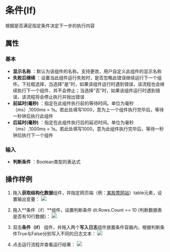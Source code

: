 # 条件(If)

根据是否满足指定条件决定下一步的执行内容

## 属性

### 基本

- **显示名称** ：默认为该组件的名称。支持更改，用户自定义此组件的显示名称
- **失败后继续** ：设置当此组件运行失败时，是否忽略此错误继续运行下一个组件。下拉框选择，当选择"是"时，如果该组件运行时遇到错误，该流程也会继续执行下一个组件，并不会停止；当选择"否"时，如果该组件运行时遇到错误，该流程将会停止执行并抛出错误
- **前延时(毫秒)** ：指定在此组件执行前的等待时间。单位为毫秒（ms）,1000ms = 1s。若此处填写1000，意为上一个组件执行完毕后，等待一秒钟后执行此组件
- **后延时(毫秒)** ：指定在此组件执行后的延迟时间。单位为毫秒（ms）,1000ms = 1s。若此处填写1000，意为此组件执行完毕后，等待一秒钟后执行下一个组件

### 输入

- **判断条件** ：Boolean类型的表达式

## 操作样例

1. 拖入**获取结构化数据**组件，并指定网页端（例：[某股票网站](http://stockpage.10jqka.com.cn/1A0001/#refCountId=stockpage_5c3e9aef_93)）table元素，设置输出变量：
![](https://docimages.blob.core.chinacloudapi.cn/images/Activities/if-1.png)

2. 拖入**条件（if）**组件，设置判断条件 dt.Rows.Count == 10 (判断数据表是否有10行数据)：
![](https://docimages.blob.core.chinacloudapi.cn/images/Activities/if-2.png)

3. 双击**条件（if）** 组件，并拖入两个**写入日志**组件放置条件容器内，根据判断条件True与False分别写入不同的日志文本：
![](https://docimages.blob.core.chinacloudapi.cn/images/Activities/if-3.png)

4. 点击运行流程并查看运行结果：
![](https://docimages.blob.core.chinacloudapi.cn/images/Activities/if-4.png)